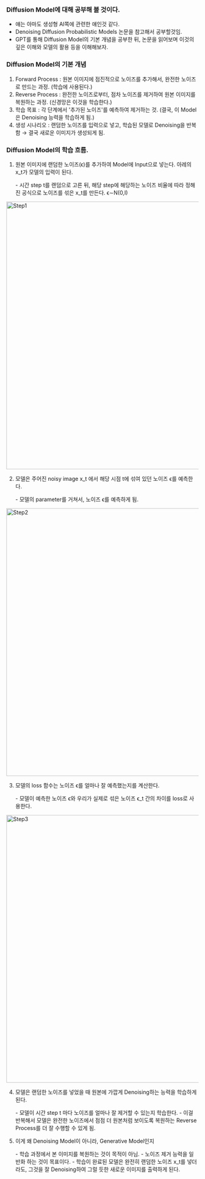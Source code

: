 ### Diffusion Model에 대해 공부해 볼 것이다.
- 얘는 아마도 생성형 AI쪽에 관련한 얘인것 같다.
- Denoising Diffusion Probabilistic Models 논문을 참고해서 공부할것임.
- GPT를 통해 Diffusion Model의 기본 개념을 공부한 뒤, 논문을 읽어보며 이것의 깊은 이해와 모델의 활용 등을 이해해보자.


### Diffusion Model의 기본 개념
1. Forward Process : 원본 이미지에 점진적으로 노이즈를 추가해서, 완전한 노이즈로 만드는 과정. (학습에 사용된다.)
2. Reverse Process : 완전한 노이즈로부터, 점차 노이즈를 제거하여 원본 이미지를 복원하는 과정. (신경망은 이것을 학습한다.)
3. 학습 목표 : 각 단계에서 '추가된 노이즈'를 예측하여 제거하는 것. (결국, 이 Model은 Denoising 능력을 학습하게 됨.)
4. 생성 시나리오 : 랜덤한 노이즈를 입력으로 넣고, 학습된 모델로 Denoising을 반복함 → 결국 새로운 이미지가 생성되게 됨.


### Diffusion Model의 학습 흐름.
1. 원본 이미지에 랜덤한 노이즈(ϵ)를 추가하여 Model에 Input으로 넣는다. 아레의 x_t가 모델의 입력이 된다.
<ul>
- 시간 step t를 랜덤으로 고른 뒤, 해당 step에 해당하는 노이즈 비율에 따라 정해진 공식으로 노이즈를 섞은 x_t를 만든다. ϵ∼N(0,I)
</ul>
<img src="https://github.com/wjdwocks/ML-DNN/raw/main/markdown/25년/Study/Diffusion_Model/step1.png" alt="Step1" width="700">

2. 모델은 주어진 noisy image x_t 에서 해당 시점 t에 섞여 있던 노이즈 ϵ를 예측한다.
<ul>
- 모델의 parameter를 거쳐서, 노이즈 ϵ를 예측하게 됨.
</ul>
<img src="https://github.com/wjdwocks/ML-DNN/raw/main/markdown/25년/Study/Diffusion_Model/step2.png" alt="Step2" width="700">

3. 모델의 loss 함수는 노이즈 ϵ를 얼마나 잘 예측했는지를 계산한다.
<ul>
- 모델이 예측한 노이즈 ϵ와 우리가 실제로 섞은 노이즈 ϵ_t 간의 차이를 loss로 사용한다.
</ul>
<img src="https://github.com/wjdwocks/ML-DNN/raw/main/markdown/25년/Study/Diffusion_Model/step3.png" alt="Step3" width="700">

4. 모델은 랜덤한 노이즈를 넣었을 때 원본에 가깝게 Denoising하는 능력을 학습하게 된다.
<ul>
- 모델이 시간 step t 마다 노이즈를 얼마나 잘 제거할 수 있는지 학습한다.
- 이걸 반복해서 모델은 완전한 노이즈에서 점점 더 원본처럼 보이도록 복원하는 Reverse Process를 더 잘 수행할 수 있게 됨.
</ul>

5. 이게 왜 Denoising Model이 아니라, Generative Model인지
<ul>
- 학습 과정에서 본 이미지를 복원하는 것이 목적이 아님.
- 노이즈 제거 능력을 일반화 하는 것이 목표이다.
- 학습이 완료된 모델은 완전히 랜덤한 노이즈 x_t를 넣더라도, 그것을 잘 Denoising하여 그럴 듯한 새로운 이미지를 출력하게 된다.
</ul>